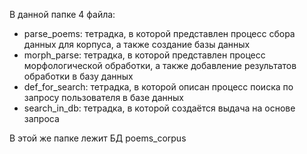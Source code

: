 В данной папке 4 файла:

- parse_poems: тетрадка, в которой представлен процесс сбора данных для корпуса, а также создание базы данных
- morph_parse: тетрадка, в которой представлен процесс морфологической обработки, а также добавление результатов обработки в базу данных
- def_for_search: тетрадка, в которой описан процесс поиска по запросу пользователя в базе данных
- search_in_db: тетрадка, в которой создаётся выдача на основе запроса

В этой же папке лежит БД poems_corpus
